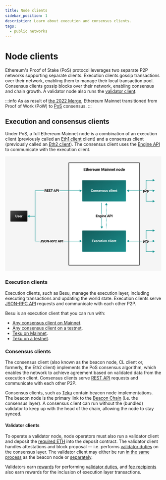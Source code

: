```yaml
---
title: Node clients
sidebar_position: 1
description: Learn about execution and consensus clients.
tags:
  - public networks
---
```


# Node clients

Ethereum's Proof of Stake (PoS) protocol leverages two separate P2P networks supporting 
separate clients. Execution clients gossip transactions over their network, enabling them to manage 
their local transaction pool. Consensus clients gossip blocks over their network, enabling consensus 
and chain growth. A validator node also runs the [validator client](#validator-clients).

:::info
As as result of [the 2022 Merge](https://ethereum.org/en/upgrades/merge/), Ethereum Mainnet 
transitioned from Proof of Work (PoW) to [PoS](proof-of-stake/index.md) consensus.
:::

## Execution and consensus clients

Under PoS, a full Ethereum Mainnet node is a combination of an execution client (previously called 
an [Eth1 client](https://blog.ethereum.org/2022/01/24/the-great-eth2-renaming/) client) and a 
consensus client (previously called an 
[Eth2 client](https://blog.ethereum.org/2022/01/24/the-great-eth2-renaming/)). The consensus client 
uses the [Engine API](../how-to/use-engine-api.md) to communicate with the execution client.

![Ethereum Merge node](../../assets/images/Execution-Consensus-Clients-EngineAPI.png)

### Execution clients

Execution clients, such as Besu, manage the execution layer, including executing transactions and 
updating the world state. Execution clients serve [JSON-RPC API](../reference/engine-api/index.md) 
requests and communicate with each other P2P.

Besu is an execution client that you can run with:

- [Any consensus client on Mainnet](../get-started/connect/mainnet.md).
- [Any consensus client on a testnet](../get-started/connect/testnet.md).
- [Teku on Mainnet](../tutorials/besu-teku-mainnet.md).
- [Teku on a testnet](../tutorials/besu-teku-testnet.md).

### Consensus clients

The consensus client (also known as the beacon node, CL client or, formerly, the Eth2 client) 
implements the PoS consensus algorithm, which enables the network to achieve agreement based on 
validated data from the execution client. Consensus clients serve 
[REST API](https://docs.teku.consensys.net/reference/rest) requests and
communicate with each other P2P.

Consensus clients, such as [Teku](https://docs.teku.consensys.net/en/latest/) contain beacon node 
implementations. The beacon node is the primary link to the [Beacon Chain] (i.e. the consensus layer). 
A consensus client can run without the (bundled) validator to keep up with the head of the chain, 
allowing the node to stay synced.

#### Validator clients

To operate a validator node, node operators must also run a validator client and deposit the 
[required ETH](https://ethereum.org/en/developers/docs/consensus-mechanisms/pos/#validators) into the 
deposit contract. The validator client handles attestations and block proposal &mdash; i.e. performs 
[validator duties](proof-of-stake/index.md) on the consensus layer. 
The validator client may either be run 
[in the same process](https://docs.teku.consensys.net/get-started/start-teku#start-the-clients-in-a-single-process) 
as the beacon node or [separately](https://docs.teku.consensys.net/get-started/start-teku#run-the-clients-separately).

Validators earn [rewards](https://www.blocknative.com/ethereum-staking-calculator) for performing
 [validator duties](proof-of-stake/index.md), and 
 [fee recipients](https://docs.teku.consensys.net/reference/cli#validators-proposer-default-fee-recipient) 
 also earn rewards for the inclusion of execution layer transactions.

<!-- links -->

[Beacon Chain]: https://ethereum.org/en/upgrades/beacon-chain/
[Teku]: https://docs.teku.consensys.net/en/stable/
[Run a node]: https://ethereum.org/en/developers/docs/nodes-and-clients/run-a-node/
